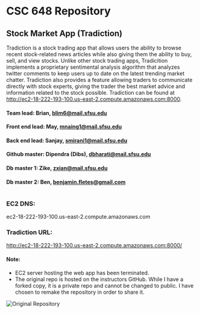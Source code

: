 # CSC 648 Repository
## Stock Market App (Tradiction)
Tradiction is a stock trading app that allows users the ability to browse recent stock-related news articles while also giving them the ability to buy, sell, and view stocks. Unlike other stock trading apps, Tradicition implements a proprietary sentimental analysis algorithm that analyzes twitter comments to keep users up to date on the latest trending market chatter. Tradiction also provides a feature allowing traders to communicate directly with stock experts, giving the trader the best market advice and information related to the stock possible. Tradiction can be found at http://ec2-18-222-193-100.us-east-2.compute.amazonaws.com:8000.

#### Team lead: Brian, blim6@mail.sfsu.edu
#### Front end lead: May, mnaing1@mail.sfsu.edu
#### Back end lead: Sanjay, smirani1@mail.sfsu.edu
#### Github master: Dipendra (Dibs), dbharati@mail.sfsu.edu
#### Db master 1: Zike, zxian@mail.sfsu.edu
#### Db master 2: Ben, benjamin.fletes@gmail.com
#

### EC2 DNS:
ec2-18-222-193-100.us-east-2.compute.amazonaws.com

### Tradiction URL:
http://ec2-18-222-193-100.us-east-2.compute.amazonaws.com:8000/

#### Note:
* EC2 server hosting the web app has been terminated.
* The original repo is hosted on the instructors GitHub. While I have a forked copy, it is a private repo and cannot be changed to public. I have chosen to remake the repository in order to share it.

![Original Repository](https://imgur.com/a/vn5dxmK)
